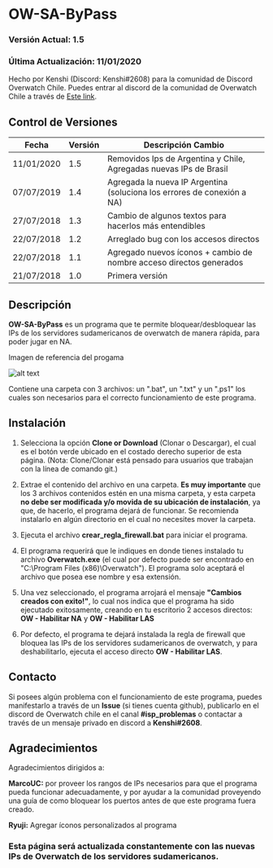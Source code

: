 # OW-SA-ByPass 
### Versión Actual: 1.5
### Última Actualización: 11/01/2020
Hecho por Kenshi (Discord: Kenshi#2608) para la comunidad de Discord Overwatch Chile. Puedes entrar al discord de la comunidad de Overwatch Chile a través de [Este link](https://discord.gg/6Y68tTU).

## Control de Versiones
| Fecha | Versión | Descripción Cambio
| --- | --- | --- |
| 11/01/2020 | 1.5 | Removidos Ips de Argentina y Chile, Agregadas nuevas IPs de Brasil |
| 07/07/2019 | 1.4 | Agregada la nueva IP Argentina (soluciona los errores de conexión a NA)|
| 27/07/2018 | 1.3 | Cambio de algunos textos para hacerlos más entendibles |
| 22/07/2018 | 1.2 | Arreglado bug con los accesos directos |
| 22/07/2018 | 1.1 | Agregado nuevos íconos + cambio de nombre acceso directos generados |
| 21/07/2018 | 1.0 | Primera versión |


## Descripción

**OW-SA-ByPass** es un programa que te permite bloquear/desbloquear las IPs de los servidores sudamericanos de overwatch de manera rápida, para poder jugar en NA.

Imagen de referencia del progama

![alt text](https://i.imgur.com/lKvUkWF.png "Imagen de referencia del progama")

Contiene una carpeta con 3 archivos: un ".bat", un ".txt" y un ".ps1" los cuales son necesarios para el correcto funcionamiento de este programa.

## Instalación
1. Selecciona la opción **Clone or Download** (Clonar o Descargar), el cual es el botón verde ubicado en el costado derecho superior de esta página. (Nota: Clone/Clonar está pensado para usuarios que trabajan con la línea de comando git.)

2. Extrae el contenido del archivo en una carpeta. **Es muy importante** que los 3 archivos contenidos estén en una misma carpeta,  y esta carpeta **no debe ser modificada y/o movida de su ubicación de instalación**, ya que, de hacerlo, el programa dejará de funcionar. Se recomienda instalarlo en algún directorio en el cual no necesites mover la carpeta.

3. Ejecuta el archivo **crear_regla_firewall.bat** para iniciar el programa.

4. El programa requerirá que le indiques en donde tienes instalado tu archivo **Overwatch.exe** (el cual por defecto puede ser encontrado en "C:\Program Files (x86)\Overwatch\"). El programa solo aceptará el archivo que posea ese nombre y esa extensión.

5. Una vez seleccionado, el programa arrojará el mensaje **"Cambios creados con exito!"**, lo cual nos indica que el programa ha sido ejecutado exitosamente, creando en tu escritorio 2 accesos directos: **OW - Habilitar NA** y **OW - Habilitar LAS**

6. Por defecto, el programa te dejará instalada la regla de firewall que bloquea las IPs de los servidores sudamericanos de overwatch, y para deshabilitarlo, ejecuta el acceso directo **OW - Habilitar LAS**.

## Contacto

Si posees algún problema con el funcionamiento de este programa, puedes manifestarlo a través de un **Issue** (si tienes cuenta github), publicarlo en el discord de Overwatch chile en el canal **\#isp_problemas** o contactar a través de un mensaje privado en discord a **Kenshi#2608**.

## Agradecimientos

Agradecimientos dirigidos a:

**MarcoUC:** por proveer los rangos de IPs necesarios para que el programa pueda funcionar adecuadamente, y por ayudar a la comunidad proveyendo una guía de como bloquear los puertos antes de que este programa fuera creado.

**Ryuji:** Agregar íconos personalizados al programa

### Esta página será actualizada constantemente con las nuevas IPs de Overwatch de los servidores sudamericanos.

